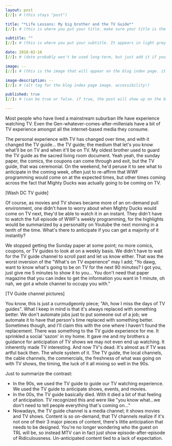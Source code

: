 ```yaml
---
layout: post
[//]: # (this stays "post")

title: "*Life Lessons: My big brother and the TV Guide*"
[//]: # (this is where you put your title. make sure your title is the same name as the file)

subtitle: ""
[//]: # (this is where you put your subtitle. It appears in light grey under the title currently and underneath post on blog post index listing)

date: 2018-02-16
[//]: # (date probably won't be used long-term, but just add it if you want)

image: --
[//]: # (this is the image that will appear on the blog index page. it'll be a fixed dimension for all images used. I may have to have 2 images; one for the blog index page and one for the header of the post itself)

image-description: --
[//]: # (alt tag for the blog index page image. accessibility!)

published: true
[//]: # (can be true or false. if true, the post will show up on the blog index page, if not, it won't.)

---
```


Most people who have lived a mainstream suburban life have experience watching TV. Even the Gen-whatever-comes-after-millenials have a bit of TV experience amongst all the internet-based media they consume.

The personal experience with TV has changed over time, and with it changed the TV guide... the TV guide; the medium that let's you know what'll be on TV and when it'll be on TV.
My oldest brother used to guard the TV guide as the sacred living room document. Yeah yeah, the sunday paper, the comics, the coupons can come through and exit, but the TV guide, that was ceremonial. On the weekend, he'd peruse it to see what to anticipate in the coming week, often just to re-affirm that WWF programming would come on at the expected times, but other times coming across the fact that Mighty Ducks was actually going to be coming on TV.

[Wash DC TV guide]

Of course, as movies and TV shows became more of an on-demand pull environment, one didn't have to worry about when Mighty Ducks would come on TV next, they'd be able to watch it in an instant. They didn't have to watch the full episode of WWF's weekly programming, for the highlights would be summarized by a personality on Youtube the next morning in a tenth of the time. What's there to anticipate if you can get a majority of it instantly?

We stopped getting the Sunday paper at some point; no more comics, coupons, or TV guides to look at on a weekly basis. We didn't have to wait for the TV guide channel to scroll past and let us know either. That was the worst inversion of the "What's on TV experience" may I add; "Yo dawg, want to know what's going to be on TV for the next 90 minutes? I got you, just give me 5 minutes to show it to you... You don't need that paper magazine that you can index to get the information you want in 1 minute, oh nah, we got a whole channel to occupy you with."

[TV Guide channel pictures]

You know, this is just a curmudgeonly piece; "Ah, how I miss the days of TV guides". What I keep in mind is that it's always replaced with something better. We don't automate jobs just to put someone out of a job; we automate it to have that person's time replaced with something better. Sometimes though, and I'll claim this with the one where I haven't found the replacement. There was something to the TV guide experience for me. It sprinkled a social 'sazon' in my home. It gave me and my brothers a guidance for anticipation of TV shows we may not even end up watching. It inherently made TV interesting. And now TV's dead. It's almost as if TV was artful back then. The whole system of it. The TV guide, the local channels, the cable channels, the commercials, the freshness of what was going on with TV shows, the timing, the luck of it all mixing so well in the 90s. 

Just to summarize the contrast:
- In the 90s, we used the TV guide to guide our TV watching experience. We used the TV guide to anticipate shows, events, and movies.
- In the 00s, the TV guide basically died. With it died a bit of that feeling of anticipation. TV recognized this and were like "you know what...we don't need to tell people everything that's coming on..."
- Nowadays, the TV guide channel is a media channel; it shows movies and TV shows. Content is so on-demand, that TV channels realize if it's not one of their 3 major pieces of content, there's little anticipation that needs to be designed. You're no longer wondering who the guest on TRL will be, so instead MTV can in fact just show episode-after-episode of Ridiculousness. Un-anticipated content tied to a lack of expectation. 